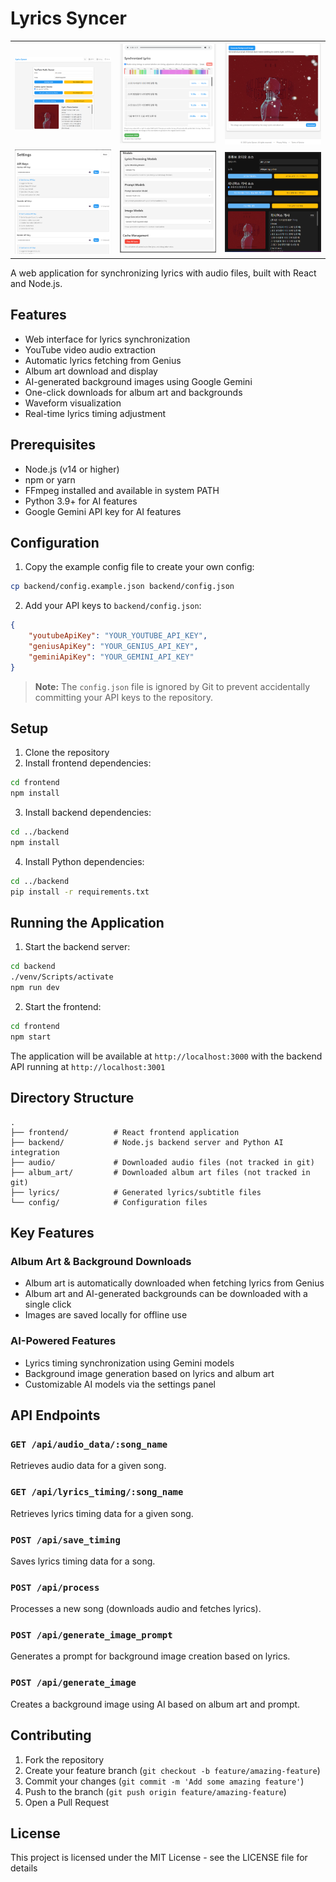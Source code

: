 # Lyrics Syncer

| | | |
|:-------------------------:|:-------------------------:|:-------------------------:|
|<img src="readme_assests/Screenshot%202025-03-26%20104703.png" width="250">|<img src="readme_assests/Screenshot%202025-03-26%20104723.png" width="250">|<img src="readme_assests/Screenshot%202025-03-26%20104744.png" width="250">|
|<img src="readme_assests/Screenshot%202025-03-26%20104759.png" width="250">|<img src="readme_assests/Screenshot%202025-03-26%20104807.png" width="250">|<img src="readme_assests/Screenshot%202025-03-26%20104822.png" width="250">|

A web application for synchronizing lyrics with audio files, built with React and Node.js.

## Features

- Web interface for lyrics synchronization
- YouTube video audio extraction
- Automatic lyrics fetching from Genius
- Album art download and display
- AI-generated background images using Google Gemini
- One-click downloads for album art and backgrounds
- Waveform visualization
- Real-time lyrics timing adjustment

## Prerequisites

- Node.js (v14 or higher)
- npm or yarn
- FFmpeg installed and available in system PATH
- Python 3.9+ for AI features
- Google Gemini API key for AI features

## Configuration

1. Copy the example config file to create your own config:
```bash
cp backend/config.example.json backend/config.json
```

2. Add your API keys to `backend/config.json`:
```json
{
    "youtubeApiKey": "YOUR_YOUTUBE_API_KEY",
    "geniusApiKey": "YOUR_GENIUS_API_KEY",
    "geminiApiKey": "YOUR_GEMINI_API_KEY"
}
```

> **Note:** The `config.json` file is ignored by Git to prevent accidentally committing your API keys to the repository.

## Setup

1. Clone the repository
2. Install frontend dependencies:
```bash
cd frontend
npm install
```

3. Install backend dependencies:
```bash
cd ../backend
npm install
```

4. Install Python dependencies:
```bash
cd ../backend
pip install -r requirements.txt
```

## Running the Application

1. Start the backend server:
```bash
cd backend
./venv/Scripts/activate
npm run dev
```

2. Start the frontend:
```bash
cd frontend
npm start
```

The application will be available at `http://localhost:3000` with the backend API running at `http://localhost:3001`

## Directory Structure

```
.
├── frontend/          # React frontend application
├── backend/           # Node.js backend server and Python AI integration
├── audio/             # Downloaded audio files (not tracked in git)
├── album_art/         # Downloaded album art files (not tracked in git)
├── lyrics/            # Generated lyrics/subtitle files
└── config/            # Configuration files
```

## Key Features

### Album Art & Background Downloads
- Album art is automatically downloaded when fetching lyrics from Genius
- Album art and AI-generated backgrounds can be downloaded with a single click
- Images are saved locally for offline use

### AI-Powered Features
- Lyrics timing synchronization using Gemini models
- Background image generation based on lyrics and album art
- Customizable AI models via the settings panel

## API Endpoints

### `GET /api/audio_data/:song_name`
Retrieves audio data for a given song.

### `GET /api/lyrics_timing/:song_name`
Retrieves lyrics timing data for a given song.

### `POST /api/save_timing`
Saves lyrics timing data for a song.

### `POST /api/process`
Processes a new song (downloads audio and fetches lyrics).

### `POST /api/generate_image_prompt`
Generates a prompt for background image creation based on lyrics.

### `POST /api/generate_image`
Creates a background image using AI based on album art and prompt.

## Contributing

1. Fork the repository
2. Create your feature branch (`git checkout -b feature/amazing-feature`)
3. Commit your changes (`git commit -m 'Add some amazing feature'`)
4. Push to the branch (`git push origin feature/amazing-feature`)
5. Open a Pull Request

## License

This project is licensed under the MIT License - see the LICENSE file for details
